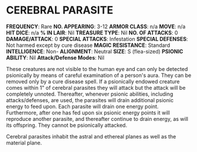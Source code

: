 # CEREBRAL PARASITE

**FREQUENCY**: Rare
**NO. APPEARING**: 3-12
**ARMOR CLASS**: n/a
**MOVE**: n/a
**HIT DICE**: n/a
**% IN LAIR**: Nil
**TREASURE TYPE**: Nil
**NO. OF ATTACKS**: 0
**DAMAGE/ATTACK**: 0
**SPECIAL ATTACKS**: Infestation
**SPECIAL DEFENSES**: Not harmed except by cure disease
**MAGIC RESISTANCE**: Standard
**INTELLIGENCE**: Non-
**ALIGNMENT**: Neutral
**SIZE**: S (flea-sized)
**PSIONIC ABILITY**: Nil
**Attack/Defense Modes**: Nil

These creatures are not visible to the human eye and can only be detected psionically by means of careful examination of a person's aura. They can be removed only by a cure disease spell. If a psionically endowed creature comes within 1" of cerebral parasites they will attack but the attack will be completely unnoted. Thereafter, whenever psionic abilities, including attacks/defenses, are used, the parasites will drain additional psionic energy to feed upon. Each parasite will drain one energy point. Furthermore, after one has fed upon six psionic energy points it will reproduce another parasite, and thereafter continue to drain energy, as will its offspring. They cannot be psionically attacked.

Cerebral parasites inhabit the astral and ethereal planes as well as the material plane.
